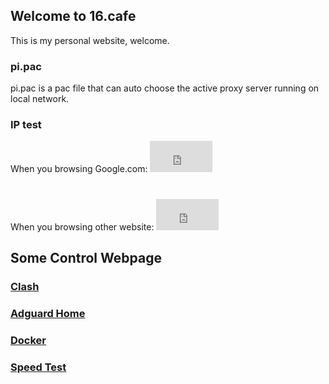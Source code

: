 ## Welcome to 16.cafe

This is my personal website, welcome.

### pi.pac

pi.pac is a pac file that can auto choose the active proxy server running on local network.

### IP test

When you browsing Google.com: <iframe src="http://sspanel.net/ip.php" width="100px" height="50px" frameborder="0" scrolling="no"> </iframe>
#
When you browsing other website: <iframe src="http://45.32.164.128/ip.php" width="100px" height="50px" frameborder="0" scrolling="no"> </iframe>

## Some Control Webpage
### [Clash](http://192.168.16.16:9090)
### [Adguard Home](http://192.168.16.16:3000)
### [Docker](http://192.168.16.16:9000)
### [Speed Test](http://192.168.16.16)


